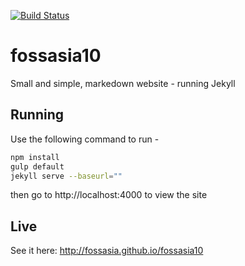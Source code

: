 [![Build Status](https://travis-ci.org/fossasia/fossasia10.svg?branch=gh-pages)](https://travis-ci.org/fossasia/fossasia10)

fossasia10
============
Small and simple, markedown website - running Jekyll

Running
---
Use the following command to run -

```sh
npm install
gulp default
jekyll serve --baseurl=""
```
then go to http://localhost:4000 to view the site

Live
---
See it here:
http://fossasia.github.io/fossasia10

